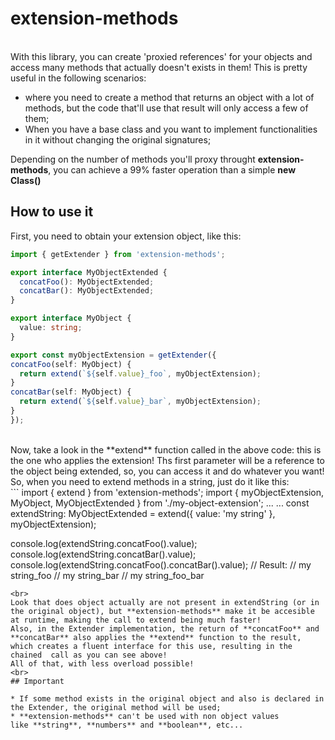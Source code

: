# extension-methods
<br>
With this library, you can create 'proxied references' for your objects and access many methods that actually doesn't exists in them!
This is pretty useful in the following scenarios:

* where you need to create a method that returns an object with a lot of methods, but the code that'll use that result will only access a few of them;
* When you have a base class and you want to implement functionalities in it without changing the original signatures;

Depending on the number of methods you'll proxy throught **extension-methods**, you can achieve a 99% faster operation than a simple **new Class()**
<br>
## How to use it

First, you need to obtain your extension object, like this:
<br>
``` typescript
import { getExtender } from 'extension-methods';

export interface MyObjectExtended {
  concatFoo(): MyObjectExtended;
  concatBar(): MyObjectExtended;
}

export interface MyObject {
  value: string;
}

export const myObjectExtension = getExtender({
concatFoo(self: MyObject) {
  return extend(`${self.value}_foo`, myObjectExtension);
}
concatBar(self: MyObject) {
  return extend(`${self.value}_bar`, myObjectExtension);
}
});
```
<br>
Now, take a look in the **extend** function called in the above code: this is the one who applies the extension!
Ths first parameter will be a reference to the object being extended, so, you can access it and do whatever you want!
So, when you need to extend methods in a string, just do it like this:
<br>
```
import { extend } from 'extension-methods';
import { myObjectExtension, MyObject, MyObjectExtended } from './my-object-extension';
...
...
const extendString: MyObjectExtended = extend({ value: 'my string' }, myObjectExtension);

console.log(extendString.concatFoo().value);
console.log(extendString.concatBar().value);
console.log(extendString.concatFoo().concatBar().value);
// Result:
// my string_foo
// my string_bar
// my string_foo_bar
```
<br>
Look that does object actually are not present in extendString (or in the original object), but **extension-methods** make it be accesible at runtime, making the call to extend being much faster!
Also, in the Extender implementation, the return of **concatFoo** and **concatBar** also applies the **extend** function to the result, which creates a fluent interface for this use, resulting in the chained  call as you can see above!
All of that, with less overload possible!
<br>
## Important

* If some method exists in the original object and also is declared in the Extender, the original method will be used;
* **extension-methods** can't be used with non object values like **string**, **numbers** and **boolean**, etc...
